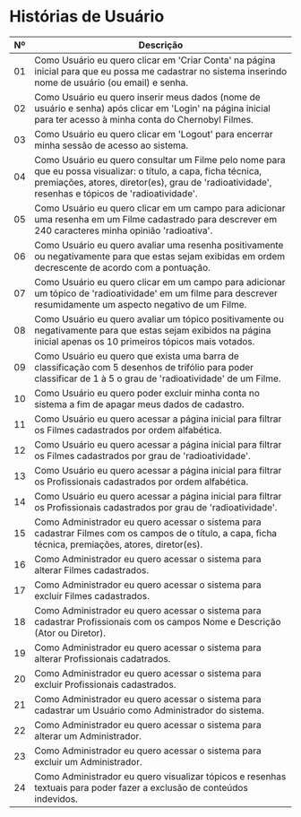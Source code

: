 # Histórias de Usuário

| Nº | Descrição |
| --- | --- |
| 01| Como Usuário eu quero clicar em 'Criar Conta' na página inicial para que eu possa me cadastrar no sistema inserindo nome de usuário (ou email) e senha.|
| 02| Como Usuário eu quero inserir meus dados (nome de usuário e senha) após clicar em 'Login' na página inicial para ter acesso à minha conta do Chernobyl Filmes.
| 03| Como Usuário eu quero clicar em 'Logout' para encerrar minha sessão de acesso ao sistema.
| 04| Como Usuário eu quero consultar um Filme pelo nome para que eu possa visualizar: o título, a capa, ficha técnica, premiações, atores, diretor(es), grau de 'radioatividade', resenhas e tópicos de 'radioatividade'.
| 05| Como Usuário eu quero clicar em um campo para adicionar uma resenha em um Filme cadastrado para descrever em 240 caracteres minha opinião 'radioativa'.
| 06| Como Usuário eu quero avaliar uma resenha positivamente ou negativamente para que estas sejam exibidas em ordem decrescente de acordo com a pontuação.
|07 | Como Usuário eu quero clicar em um campo para adicionar um tópico de 'radioatividade' em um filme para descrever resumidamente um aspecto negativo de um Filme.
|08 | Como Usuário eu quero avaliar um tópico positivamente ou negativamente para que estas sejam exibidos na página inicial apenas os 10 primeiros tópicos mais votados.
|09 | Como Usuário eu quero que exista uma barra de classificação com 5 desenhos de trifólio para poder classificar de 1 à 5 o grau de 'radioatividade' de um Filme.
|10| Como Usuário eu quero poder excluir minha conta no sistema a fim de apagar meus dados de cadastro.
| 11| Como Usuário eu quero acessar a página inicial para filtrar os Filmes cadastrados por ordem alfabética. 
| 12| Como Usuário eu quero acessar a página inicial para filtrar os Filmes cadastrados por grau de 'radioatividade'.
| 13| Como Usuário eu quero acessar a página inicial para filtrar os Profissionais cadastrados por ordem alfabética.
| 14| Como Usuário eu quero acessar a página inicial para filtrar os Profissionais cadastrados por grau de 'radioatividade'.
|15 | Como Administrador eu quero acessar o sistema para cadastrar Filmes com os campos de o título, a capa, ficha técnica, premiações, atores, diretor(es).
|16 | Como Administrador eu quero acessar o sistema para alterar Filmes cadastrados.
|17 | Como Administrador eu quero acessar o sistema para excluir Filmes cadastrados.
|18 | Como Administrador eu quero acessar o sistema para cadastrar Profissionais com os campos Nome e Descrição (Ator ou Diretor).
|19 | Como Administrador eu quero acessar o sistema para alterar Profissionais cadatrados.
|20| Como Administrador eu quero acessar o sistema para excluir Profissionais cadastrados.
|21 | Como Administrador eu quero acessar o sistema para cadastrar um Usuário como Administrador do sistema.
|22 | Como Administrador eu quero acessar o sistema para alterar um Administrador.
|23| Como Administrador eu quero acessar o sistema para excluir um Administrador.
|24 | Como Administrador eu quero visualizar tópicos e resenhas textuais para poder fazer a exclusão de conteúdos indevidos.
